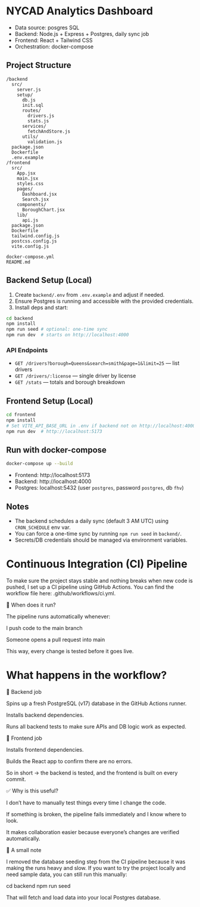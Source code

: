 # NYCAD Analytics Dashboard

- Data source: posgres SQL
- Backend: Node.js + Express + Postgres, daily sync job
- Frontend: React + Tailwind CSS
- Orchestration: docker-compose

## Project Structure

```
/backend
  src/
    server.js
    setup/
      db.js
      init.sql
      routes/
        drivers.js
        stats.js
      services/
        fetchAndStore.js
      utils/
        validation.js
  package.json
  Dockerfile
  .env.example
/frontend
  src/
    App.jsx
    main.jsx
    styles.css
    pages/
      Dashboard.jsx
      Search.jsx
    components/
      BoroughChart.jsx
    lib/
      api.js
  package.json
  Dockerfile
  tailwind.config.js
  postcss.config.js
  vite.config.js

docker-compose.yml
README.md
```

## Backend Setup (Local)

1. Create `backend/.env` from `.env.example` and adjust if needed.
2. Ensure Postgres is running and accessible with the provided credentials.
3. Install deps and start:

```bash
cd backend
npm install
npm run seed # optional: one-time sync
npm run dev  # starts on http://localhost:4000
```

### API Endpoints

- `GET /drivers?borough=Queens&search=smith&page=1&limit=25` — list drivers
- `GET /drivers/:license` — single driver by license
- `GET /stats` — totals and borough breakdown

## Frontend Setup (Local)

```bash
cd frontend
npm install
# Set VITE_API_BASE_URL in .env if backend not on http://localhost:4000
npm run dev  # http://localhost:5173
```

## Run with docker-compose

```bash
docker-compose up --build
```

- Frontend: http://localhost:5173
- Backend: http://localhost:4000
- Postgres: localhost:5432 (user `postgres`, password `postgres`, db `fhv`)

## Notes

- The backend schedules a daily sync (default 3 AM UTC) using `CRON_SCHEDULE` env var.
- You can force a one-time sync by running `npm run seed` in `backend/`.
- Secrets/DB credentials should be managed via environment variables.

# Continuous Integration (CI) Pipeline

To make sure the project stays stable and nothing breaks when new code is pushed, I set up a CI pipeline using GitHub Actions.
You can find the workflow file here: .github/workflows/ci.yml.

🔄 When does it run?

The pipeline runs automatically whenever:

I push code to the main branch

Someone opens a pull request into main

This way, every change is tested before it goes live.

# What happens in the workflow?
🔹 Backend job

Spins up a fresh PostgreSQL (v17) database in the GitHub Actions runner.

Installs backend dependencies.

Runs all backend tests to make sure APIs and DB logic work as expected.

🔹 Frontend job

Installs frontend dependencies.

Builds the React app to confirm there are no errors.

So in short → the backend is tested, and the frontend is built on every commit.

✅ Why is this useful?

I don’t have to manually test things every time I change the code.

If something is broken, the pipeline fails immediately and I know where to look.

It makes collaboration easier because everyone’s changes are verified automatically.

📝 A small note

I removed the database seeding step from the CI pipeline because it was making the runs heavy and slow.
If you want to try the project locally and need sample data, you can still run this manually:

cd backend
npm run seed


That will fetch and load data into your local Postgres database.